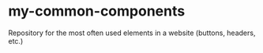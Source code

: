 # my-common-components
Repository for the most often used elements in a website (buttons, headers, etc.)
